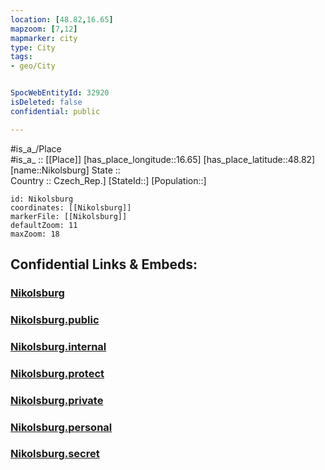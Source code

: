 ```yaml
---
location: [48.82,16.65] 
mapzoom: [7,12] 
mapmarker: city 
type: City
tags:
- geo/City


SpocWebEntityId: 32920
isDeleted: false
confidential: public

---
```

#is_a_/Place  
#is_a_ :: [[Place]] 
[has_place_longitude::16.65] 
[has_place_latitude::48.82] 
[name::Nikolsburg] 
State ::  
Country :: Czech_Rep.] 
[StateId::] 
[Population::] 



```leaflet
id: Nikolsburg
coordinates: [[Nikolsburg]] 
markerFile: [[Nikolsburg]] 
defaultZoom: 11 
maxZoom: 18
```


## Confidential Links & Embeds: 

### [Nikolsburg](/_Standards/Earth/Continent/Europe/Europe~Central/Czech_Republic/regions~Czech_Republic/Jihomoravský/City/Nikolsburg.md) 

### [Nikolsburg.public](/_public/Earth/Continent/Europe/Europe~Central/Czech_Republic/regions~Czech_Republic/Jihomoravský/City/Nikolsburg.public.md) 

### [Nikolsburg.internal](/_internal/Earth/Continent/Europe/Europe~Central/Czech_Republic/regions~Czech_Republic/Jihomoravský/City/Nikolsburg.internal.md) 

### [Nikolsburg.protect](/_protect/Earth/Continent/Europe/Europe~Central/Czech_Republic/regions~Czech_Republic/Jihomoravský/City/Nikolsburg.protect.md) 

### [Nikolsburg.private](/_private/Earth/Continent/Europe/Europe~Central/Czech_Republic/regions~Czech_Republic/Jihomoravský/City/Nikolsburg.private.md) 

### [Nikolsburg.personal](/_personal/Earth/Continent/Europe/Europe~Central/Czech_Republic/regions~Czech_Republic/Jihomoravský/City/Nikolsburg.personal.md) 

### [Nikolsburg.secret](/_secret/Earth/Continent/Europe/Europe~Central/Czech_Republic/regions~Czech_Republic/Jihomoravský/City/Nikolsburg.secret.md)

